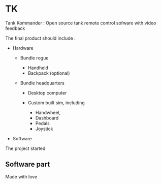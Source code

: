 # TK
Tank Kommander : Open source tank remote control sofware with video feedback

The final product should include :

* Hardware
  
  * Bundle rogue
   
    * Handheld
    * Backpack (optional)
    
  * Bundle headquarters

    * Desktop computer
    * Custom built sim, including

      * Handwheel,
      * Dashboard
      * Pedals
      * Joystick
      
* Software

The project started 
## Software part

Made with love
